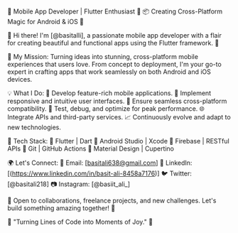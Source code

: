 📱 Mobile App Developer | Flutter Enthusiast 🚀
📦 Creating Cross-Platform Magic for Android & iOS 🍏

👋 Hi there! I'm [@basitalli], a passionate mobile app developer with a flair for creating beautiful and functional apps using the Flutter framework. 🌟

🚀 My Mission:
Turning ideas into stunning, cross-platform mobile experiences that users love. From concept to deployment, I'm your go-to expert in crafting apps that work seamlessly on both Android and iOS devices.

💡 What I Do:
📱 Develop feature-rich mobile applications.
🔗 Implement responsive and intuitive user interfaces.
🔄 Ensure seamless cross-platform compatibility.
🧪 Test, debug, and optimize for peak performance.
🌐 Integrate APIs and third-party services.
📈 Continuously evolve and adapt to new technologies.

🔨 Tech Stack:
🔹 Flutter | Dart
🔹 Android Studio | Xcode
🔹 Firebase | RESTful APIs
🔹 Git | GitHub Actions
🔹 Material Design | Cupertino

🌍 Let's Connect:
📧 Email: [basitali638@gmail.com]
📱 LinkedIn: [(https://www.linkedin.com/in/basit-ali-8458a7176)]
🐦 Twitter: [@basitali218]
📷 Instagram: [@basiit_ali_]

🤝 Open to collaborations, freelance projects, and new challenges. Let's build something amazing together! 💼

🌟 "Turning Lines of Code into Moments of Joy." 🌟
